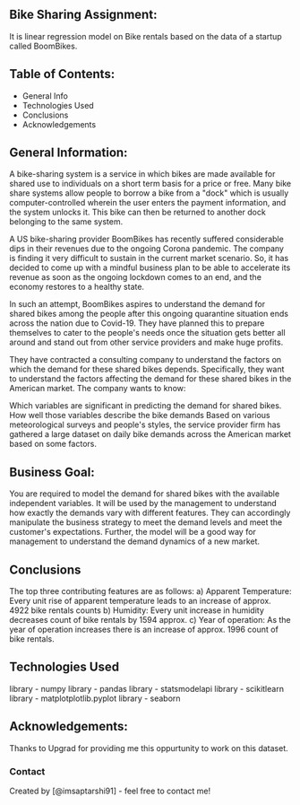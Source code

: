 ## Bike Sharing Assignment:
It is linear regression model on Bike rentals based on the data of a startup called BoomBikes.

## Table of Contents:

- General Info
- Technologies Used
- Conclusions
- Acknowledgements

## General Information:
A bike-sharing system is a service in which bikes are made available for shared use to individuals on a short term basis for a price or free. Many bike share systems allow people to borrow a bike from a "dock" which is usually computer-controlled wherein the user enters the payment information, and the system unlocks it. This bike can then be returned to another dock belonging to the same system.


A US bike-sharing provider BoomBikes has recently suffered considerable dips in their revenues due to the ongoing Corona pandemic. The company is finding it very difficult to sustain in the current market scenario. So, it has decided to come up with a mindful business plan to be able to accelerate its revenue as soon as the ongoing lockdown comes to an end, and the economy restores to a healthy state. 


In such an attempt, BoomBikes aspires to understand the demand for shared bikes among the people after this ongoing quarantine situation ends across the nation due to Covid-19. They have planned this to prepare themselves to cater to the people's needs once the situation gets better all around and stand out from other service providers and make huge profits.


They have contracted a consulting company to understand the factors on which the demand for these shared bikes depends. Specifically, they want to understand the factors affecting the demand for these shared bikes in the American market. The company wants to know:

Which variables are significant in predicting the demand for shared bikes.
How well those variables describe the bike demands
Based on various meteorological surveys and people's styles, the service provider firm has gathered a large dataset on daily bike demands across the American market based on some factors. 


## Business Goal:
You are required to model the demand for shared bikes with the available independent variables. It will be used by the management to understand how exactly the demands vary with different features. They can accordingly manipulate the business strategy to meet the demand levels and meet the customer's expectations. Further, the model will be a good way for management to understand the demand dynamics of a new market. 
## Conclusions
The top three contributing features are as follows:
a)	Apparent Temperature: Every unit rise of apparent temperature leads to an increase of approx. 4922 bike rentals counts
b)	Humidity: Every unit increase in humidity decreases count of bike rentals by 1594 approx.
c)	Year of operation: As the year of operation increases there is an increase of approx. 1996 count of bike rentals.

## Technologies Used
library - numpy
library - pandas
library - statsmodelapi
library - scikitlearn
library - matplotplotlib.pyplot
library - seaborn
## Acknowledgements:
Thanks to Upgrad for providing me this oppurtunity to work on this dataset.


### Contact
Created by [@imsaptarshi91] - feel free to contact me!
